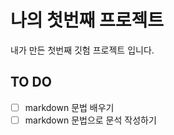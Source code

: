 # 나의 첫번째 프로젝트

내가 만든 첫번째 깃험 프로젝트 입니다. 

## TO DO

- [ ] markdown 문법 배우기
- [ ] markdown 문법으로 문석 작성하기
